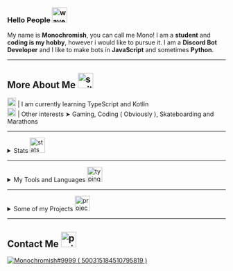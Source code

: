 ### Hello People <img src= "https://cdn.discordapp.com/emojis/711935212363448413.gif" alt='wave' width="35px">

My name is **Monochromish**, you can call me Mono! I am a **student** and **coding is my hobby**, however i would like to pursue it. I am a **Discord Bot Developer** and I like to make bots in **JavaScript** and sometimes **Python**.

---

## More About Me <img src= "https://cdn.discordapp.com/emojis/865334941150871592.png" alt='smile' width="35px">
<img src= "https://cdn.discordapp.com/emojis/813907670176104478.png" alt='typescript' width="20px"> | I am currently learning TypeScript and Kotlin<br />
<img src= "https://cdn.discordapp.com/emojis/777960963444965376.gif" alt='running' width="20px"> | Other interests ➤ Gaming, Coding ( Obviously ), Skateboarding and Marathons

---

<details>
  <summary>Stats <img src= "https://cdn.discordapp.com/emojis/575371695746187314.png" alt='stats' width="35px"></summary>

[![Monochromish's Stats](https://github-readme-stats.vercel.app/api?username=Monochromish&show_icons=true&theme=dracula)](https://github.com/Monochromish/github-readme-stats)

<img align="center" src="https://github-readme-stats.vercel.app/api/top-langs/?username=Monochromish&theme=dracula" />

![Profile views](https://gpvc.arturio.dev/Monochromish)

</details>

---

<details>
  <summary>My Tools and Languages <img src= "https://cdn.discordapp.com/emojis/788502319645720636.gif" alt='typing' width="35px"></summary>

<div>
<img align="left" alt="Visual Studio Code Insider" width="26px" src="https://upload.wikimedia.org/wikipedia/commons/thumb/4/4b/Visual_Studio_Code_Insiders_1.36_icon.svg/1200px-Visual_Studio_Code_Insiders_1.36_icon.svg.png" /><br />
<br />
<img align="left" alt="Discord.js" width="26px" src="https://cdn.discordapp.com/emojis/851461195554619442.png?v=1.png" />
<img align="left" alt="js" width="26px" src="https://i.imgur.com/3u1wzwE.png"/> 
<img align="left" alt="Python" width="26px" src="https://i.imgur.com/ml09ccU.png"/>
<img align="left" alt="HTML" width="26px" src="https://imgur.com/v4EalJA.png"/>
<img align="left" alt="CSS" width="18px" src="https://upload.wikimedia.org/wikipedia/commons/thumb/d/d5/CSS3_logo_and_wordmark.svg/1200px-CSS3_logo_and_wordmark.svg.png"/>
<img align="left" alt="Vue.js" width="24px" src="https://upload.wikimedia.org/wikipedia/commons/thumb/9/95/Vue.js_Logo_2.svg/2367px-Vue.js_Logo_2.svg.png"/>
<img align="left" alt="Node.js" width="26px" src="https://i.imgur.com/tYLFZBh.png"/> <br><br>
</div>

</details>

---

<details>
  <summary>Some of my Projects <img src= "https://cdn.discordapp.com/emojis/632707393565753345.png" alt='project' width="35px"></summary>

[PrizmBot](http://prizmbot.tk):<br />
A powerful utility and fun bot with loads of commands and little to no downtime.

[monochromish](https://www.npmjs.com/package/monochromish):<br />
A npm package which can be used with discord-buttons to make interactive embeds, calculator command and much more! psst..it also has chatbot feature so you can talk with your bot

[Kalopsia-Bot](https://github.com/Monochromish/Kalopsia-Bot):<br />
♠️ A Powerful Open-Source Discord Bot written in JavaScript with many moderation, fun, economy, music, utility commands ♠️

</details>

---

## Contact Me <img src= "https://cdn.discordapp.com/emojis/884546568634630184.png" alt='project' width="35px">

<a href="https://discord.com/users/500315184510795819">
<img src="https://discord.c99.nl/widget/theme-1/500315184510795819.png" alt="Monochromish#9999 ( 500315184510795819 )"/>
</a>
